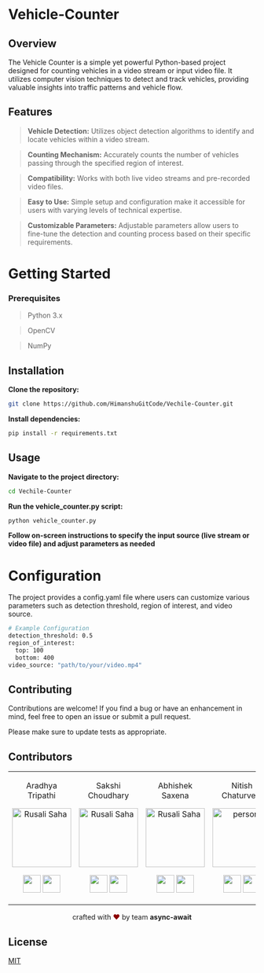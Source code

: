 # Vehicle-Counter

## Overview

The Vehicle Counter is a simple yet powerful Python-based project designed for counting vehicles in a video stream or input video file. It utilizes computer vision techniques to detect and track vehicles, providing valuable insights into traffic patterns and vehicle flow.

## Features

> **Vehicle Detection:** Utilizes object detection algorithms to identify and locate vehicles within a video stream.

> **Counting Mechanism:** Accurately counts the number of vehicles passing through the specified region of interest.

> **Compatibility:** Works with both live video streams and pre-recorded video files.

> **Easy to Use:** Simple setup and configuration make it accessible for users with varying levels of technical expertise.

> **Customizable Parameters:** Adjustable parameters allow users to fine-tune the detection and counting process based on their specific requirements.

# Getting Started

### Prerequisites

> Python 3.x

> OpenCV

> NumPy

## Installation

**Clone the repository:**


```bash
git clone https://github.com/HimanshuGitCode/Vechile-Counter.git
```

**Install dependencies:**

```bash
pip install -r requirements.txt
```


## Usage

**Navigate to the project directory:**

```bash
cd Vechile-Counter
```

**Run the vehicle_counter.py script:**

```bash
python vehicle_counter.py

```

**Follow on-screen instructions to specify the input source (live stream or video file) and adjust parameters as needed**

# Configuration

The project provides a config.yaml file where users can customize various parameters such as detection threshold, region of interest, and video source.

```bash
# Example Configuration
detection_threshold: 0.5
region_of_interest:
  top: 100
  bottom: 400
video_source: "path/to/your/video.mp4"
```




## Contributing

Contributions are welcome! If you find a bug or have an enhancement in mind, feel free to open an issue or submit a pull request.

Please make sure to update tests as appropriate.

## Contributors

<table>
<tr align="center">




<td>

Aradhya Tripathi

<p align="center">
<img src = "https://avatars.githubusercontent.com/Aradhya-Tripathi"  height="120" alt="Rusali Saha">
</p>
<p align="center">
<a href = "https://github.com/Aradhya-Tripathi"><img src = "http://www.iconninja.com/files/241/825/211/round-collaboration-social-github-code-circle-network-icon.svg" width="36" height = "36"/></a>
<a href = "https://www.linkedin.com/in/aradhya-tripathi51/">
<img src = "http://www.iconninja.com/files/863/607/751/network-linkedin-social-connection-circular-circle-media-icon.svg" width="36" height="36"/>
</a>
</p>
</td>

<td>

Sakshi Choudhary

<p align="center">
<img src = "https://avatars.githubusercontent.com/sakshi-choudhary"  height="120" alt="Rusali Saha">
</p>
<p align="center">
<a href = "https://github.com/sakshi-choudhary"><img src = "http://www.iconninja.com/files/241/825/211/round-collaboration-social-github-code-circle-network-icon.svg" width="36" height = "36"/></a>
<a href = "https://www.linkedin.com/in/sakshichoudhary23/">
<img src = "http://www.iconninja.com/files/863/607/751/network-linkedin-social-connection-circular-circle-media-icon.svg" width="36" height="36"/>
</a>
</p>
</td>

<td>

Abhishek Saxena

<p align="center">
<img src = "https://avatars.githubusercontent.com/saxenabhishek"  height="120" alt="Rusali Saha">
</p>
<p align="center">
<a href = "https://github.com/saxenabhishek"><img src = "http://www.iconninja.com/files/241/825/211/round-collaboration-social-github-code-circle-network-icon.svg" width="36" height = "36"/></a>
<a href = "https://www.linkedin.com/in/sakshichoudhary23/">
<img src = "http://www.iconninja.com/files/863/607/751/network-linkedin-social-connection-circular-circle-media-icon.svg" width="36" height="36"/>
</a>
</p>
</td>

<td>

Nitish Chaturvedi

<p align="center">
<img src = "https://avatars.githubusercontent.com/u/85406812?v=4"  height="120" alt="person">
</p>
<p align="center">
<a href = "https://github.com/nastyphantom"><img src = "http://www.iconninja.com/files/241/825/211/round-collaboration-social-github-code-circle-network-icon.svg" width="36" height = "36"/></a>
<a href = "https://www.linkedin.com/in/nitishc0409/">
<img src = "http://www.iconninja.com/files/863/607/751/network-linkedin-social-connection-circular-circle-media-icon.svg" width="36" height="36"/>
</a>
</p>
</td>






  </table>
</tr>
  </table>


<p align="center">
crafted with <span style="color: #8b0000;">&hearts;</span> by team <b>async-await</b>
</p>




## License

[MIT](https://choosealicense.com/licenses/mit/)

